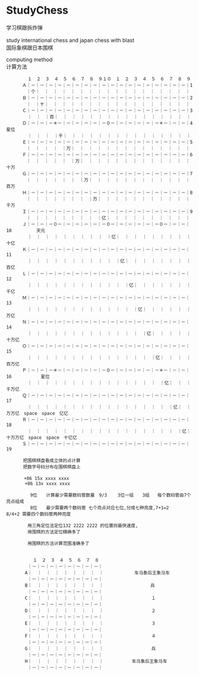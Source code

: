 # StudyChess
学习棋跟拆炸弹

study international chess and japan chess with blast　</br>
国际象棋跟日本围棋  </br>

computing method  </br>
计算方法  </br>

            １　２　３　４　５　６　７　８　９１０　１　２　３　４　５　６　７　８　９
          Ａ｜－｜－｜－｜－｜－｜－｜－｜－｜－｜－｜－｜－｜－｜－｜－｜－｜－｜－｜1
          　｜个｜　｜　｜　｜　｜　｜　｜　｜　｜　｜　｜　｜　｜　｜　｜　｜　｜　｜
          Ｂ｜－｜－｜－｜－｜－｜－｜－｜－｜－｜－｜－｜－｜－｜－｜－｜－｜－｜－｜2
          　｜　｜十｜　｜　｜　｜　｜　｜　｜　｜　｜　｜　｜　｜　｜　｜　｜　｜　｜
          Ｃ｜－｜－｜－｜－｜－｜－｜－｜－｜－｜－｜－｜－｜－｜－｜－｜－｜－｜－｜3
            ｜　｜　｜百｜　｜　｜　｜　｜　｜　｜　｜　｜　｜　｜　｜　｜　｜　｜　｜
          Ｄ｜－｜－｜－＊－｜－｜－｜－｜－｜－０－｜－｜－｜－｜－｜－＊－｜－｜－｜4 　　　　　 星位
            ｜　｜　｜　｜千｜　｜　｜　｜　｜　｜　｜　｜　｜　｜　｜　｜　｜　｜　｜
          Ｅ｜－｜－｜－｜－｜－｜－｜－｜－｜－｜－｜－｜－｜－｜－｜－｜－｜－｜－｜5
    　      ｜　｜　｜　｜　｜万｜　｜　｜　｜　｜　｜　｜　｜　｜　｜　｜　｜　｜　｜
          Ｆ｜－｜－｜－｜－｜－｜－｜－｜－｜－｜－｜－｜－｜－｜－｜－｜－｜－｜－｜6
          　｜　｜　｜　｜　｜　｜万｜　｜　｜　｜　｜　｜　｜　｜　｜　｜　｜　｜　｜十万
          Ｇ｜－｜－｜－｜－｜－｜－｜－｜－｜－｜－｜－｜－｜－｜－｜－｜－｜－｜－｜7
          　｜　｜　｜　｜　｜　｜　｜万｜　｜　｜　｜　｜　｜　｜　｜　｜　｜　｜　｜百万
          Ｈ｜－｜－｜－｜－｜－｜－｜－｜－｜－｜－｜－｜－｜－｜－｜－｜－｜－｜－｜8
          　｜　｜　｜　｜　｜　｜　｜　｜万｜　｜　｜　｜　｜　｜　｜　｜　｜　｜　｜千万
          Ｉ｜－｜－｜－｜－｜－｜－｜－｜－｜－｜－｜－｜－｜－｜－｜－｜－｜－｜－｜9
         　 ｜　｜　｜　｜　｜　｜　｜　｜　｜亿｜　｜　｜　｜　｜　｜　｜　｜　｜　｜
          Ｊ｜－｜－｜－０－｜－｜－｜－｜－｜－０－｜－｜－｜－｜－｜－０－｜－｜－｜10　　　　　 天元
            ｜　｜　｜　｜　｜　｜　｜　｜　｜　｜亿｜　｜　｜　｜　｜　｜　｜　｜　｜十亿
          Ｋ｜－｜－｜－｜－｜－｜－｜－｜－｜－｜－｜－｜－｜－｜－｜－｜－｜－｜－｜11
            ｜　｜　｜　｜　｜　｜　｜　｜　｜　｜　｜亿｜　｜　｜　｜　｜　｜　｜　｜百亿
          Ｌ｜－｜－｜－｜－｜－｜－｜－｜－｜－｜－｜－｜－｜－｜－｜－｜－｜－｜－｜12
            ｜　｜　｜　｜　｜　｜　｜　｜　｜　｜　｜　｜亿｜　｜　｜　｜　｜　｜　｜千亿
          Ｍ｜－｜－｜－｜－｜－｜－｜－｜－｜－｜－｜－｜－｜－｜－｜－｜－｜－｜－｜13
            ｜　｜　｜　｜　｜　｜　｜　｜　｜　｜　｜　｜　｜亿｜　｜　｜　｜　｜　｜万亿
          Ｎ｜－｜－｜－｜－｜－｜－｜－｜－｜－｜－｜－｜－｜－｜－｜－｜－｜－｜－｜14
            ｜　｜　｜　｜　｜　｜　｜　｜　｜　｜　｜　｜　｜　｜亿｜　｜　｜　｜　｜十万亿
          Ｏ｜－｜－｜－｜－｜－｜－｜－｜－｜－｜－｜－｜－｜－｜－｜－｜－｜－｜－｜15
            ｜　｜　｜　｜　｜　｜　｜　｜　｜　｜　｜　｜　｜　｜　｜亿｜　｜　｜　｜百万亿
          Ｐ｜－｜－｜－＊－｜－｜－｜－｜－｜－０－｜－｜－｜－｜－｜－＊－｜－｜－｜16           星位
            ｜　｜　｜　｜　｜　｜　｜　｜　｜　｜　｜　｜　｜　｜　｜　｜亿｜　｜　｜千万亿
          Ｑ｜－｜－｜－｜－｜－｜－｜－｜－｜－｜－｜－｜－｜－｜－｜－｜－｜－｜－｜17
            ｜　｜　｜　｜　｜　｜　｜　｜　｜　｜　｜　｜　｜　｜　｜　｜　｜亿｜　｜万万亿　space　space　亿亿
          Ｒ｜－｜－｜－｜－｜－｜－｜－｜－｜－｜－｜－｜－｜－｜－｜－｜－｜－｜－｜18
            ｜　｜　｜　｜　｜　｜　｜　｜　｜　｜　｜　｜　｜　｜　｜　｜　｜　｜亿｜十万万亿　space　space　十亿亿
          Ｓ｜－｜－｜－｜－｜－｜－｜－｜－｜－｜－｜－｜－｜－｜－｜－｜－｜－｜－｜19 
       
       　　把围棋棋盘看成立体的点计算
       　　把数字号码分布在围棋棋盘上
         
         　+86 15x xxxx xxxx
           +86 13x xxxx xxxx
              
             9位　　计算最少需要数码管数量　9/3    3位一组　　3组   每个数码管由7个亮点组成
             8位　　最少需要两个数码管 七个亮点对应七位,分成七种亮度,7+1=2       8/4+2 需要四个数码管两种亮度　　　   
            
            用三角定位法定位132 2222 2222 的位置则最快速度,
            用围棋的方法定位精确多了
           
            用围棋的方法计算范围准确多了

          
              １　２　３　４　５　６　７　８　
            ｜－｜－｜－｜－｜－｜－｜－｜－｜
           A｜  ｜　｜　｜　｜　｜　｜　｜　｜          　车马象后王象马车
            ｜－｜－｜－｜－｜－｜－｜－｜－｜
           B｜  ｜　｜　｜　｜　｜　｜　｜　｜　                兵
            ｜－｜－｜－｜－｜－｜－｜－｜－｜
           C｜  ｜　｜　｜　｜　｜　｜　｜　｜                  １
            ｜－｜－｜－｜－｜－｜－｜－｜－｜
           D｜  ｜　｜　｜　｜　｜　｜　｜　｜                  ２
            ｜－｜－｜－｜－｜－｜－｜－｜－｜
           E｜  ｜　｜　｜　｜　｜　｜　｜　｜                  ３
            ｜－｜－｜－｜－｜－｜－｜－｜－｜
           F｜  ｜　｜　｜　｜　｜　｜　｜　｜                  ４
            ｜－｜－｜－｜－｜－｜－｜－｜－｜
           G｜  ｜　｜　｜　｜　｜　｜　｜　｜                  兵
            ｜－｜－｜－｜－｜－｜－｜－｜－｜
           H｜  ｜　｜　｜　｜　｜　｜　｜　｜         　车马象后王象马车
            ｜－｜－｜－｜－｜－｜－｜－｜－｜


